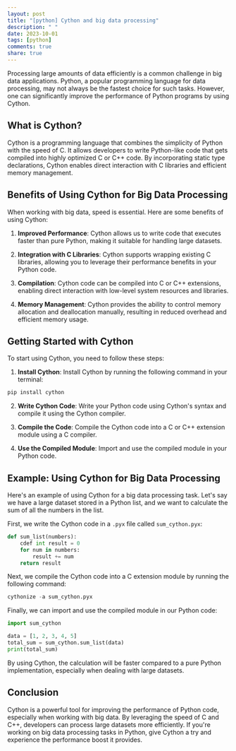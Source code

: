 ```yaml
---
layout: post
title: "[python] Cython and big data processing"
description: " "
date: 2023-10-01
tags: [python]
comments: true
share: true
---
```


Processing large amounts of data efficiently is a common challenge in big data applications. Python, a popular programming language for data processing, may not always be the fastest choice for such tasks. However, one can significantly improve the performance of Python programs by using Cython.

## What is Cython?

Cython is a programming language that combines the simplicity of Python with the speed of C. It allows developers to write Python-like code that gets compiled into highly optimized C or C++ code. By incorporating static type declarations, Cython enables direct interaction with C libraries and efficient memory management.

## Benefits of Using Cython for Big Data Processing

When working with big data, speed is essential. Here are some benefits of using Cython:

1. **Improved Performance**: Cython allows us to write code that executes faster than pure Python, making it suitable for handling large datasets.

2. **Integration with C Libraries**: Cython supports wrapping existing C libraries, allowing you to leverage their performance benefits in your Python code.

3. **Compilation**: Cython code can be compiled into C or C++ extensions, enabling direct interaction with low-level system resources and libraries.

4. **Memory Management**: Cython provides the ability to control memory allocation and deallocation manually, resulting in reduced overhead and efficient memory usage.

## Getting Started with Cython

To start using Cython, you need to follow these steps:

1. **Install Cython**: Install Cython by running the following command in your terminal:

```python
pip install cython
```

2. **Write Cython Code**: Write your Python code using Cython's syntax and compile it using the Cython compiler.

3. **Compile the Code**: Compile the Cython code into a C or C++ extension module using a C compiler.

4. **Use the Compiled Module**: Import and use the compiled module in your Python code.

## Example: Using Cython for Big Data Processing

Here's an example of using Cython for a big data processing task. Let's say we have a large dataset stored in a Python list, and we want to calculate the sum of all the numbers in the list.

First, we write the Cython code in a `.pyx` file called `sum_cython.pyx`:

```python
def sum_list(numbers):
    cdef int result = 0
    for num in numbers:
        result += num
    return result
```

Next, we compile the Cython code into a C extension module by running the following command:

```python
cythonize -a sum_cython.pyx
```

Finally, we can import and use the compiled module in our Python code:

```python
import sum_cython

data = [1, 2, 3, 4, 5]
total_sum = sum_cython.sum_list(data)
print(total_sum)
```

By using Cython, the calculation will be faster compared to a pure Python implementation, especially when dealing with large datasets.

## Conclusion

Cython is a powerful tool for improving the performance of Python code, especially when working with big data. By leveraging the speed of C and C++, developers can process large datasets more efficiently. If you're working on big data processing tasks in Python, give Cython a try and experience the performance boost it provides.